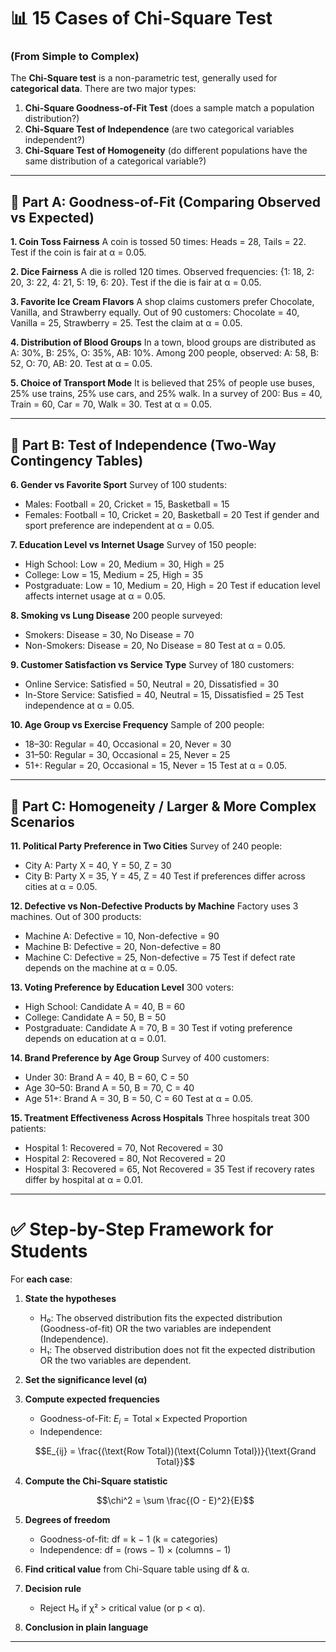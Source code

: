 # 📊 15 Cases of Chi-Square Test

### (From Simple to Complex)

The **Chi-Square test** is a non-parametric test, generally used for **categorical data**. There are two major types:

1. **Chi-Square Goodness-of-Fit Test** (does a sample match a population distribution?)
2. **Chi-Square Test of Independence** (are two categorical variables independent?)
3. **Chi-Square Test of Homogeneity** (do different populations have the same distribution of a categorical variable?)
---

## 🔹 Part A: Goodness-of-Fit (Comparing Observed vs Expected)

**1. Coin Toss Fairness**
A coin is tossed 50 times: Heads = 28, Tails = 22. Test if the coin is fair at α = 0.05.

**2. Dice Fairness**
A die is rolled 120 times. Observed frequencies: {1: 18, 2: 20, 3: 22, 4: 21, 5: 19, 6: 20}. Test if the die is fair at α = 0.05.

**3. Favorite Ice Cream Flavors**
A shop claims customers prefer Chocolate, Vanilla, and Strawberry equally. Out of 90 customers: Chocolate = 40, Vanilla = 25, Strawberry = 25. Test the claim at α = 0.05.

**4. Distribution of Blood Groups**
In a town, blood groups are distributed as A: 30%, B: 25%, O: 35%, AB: 10%. Among 200 people, observed: A: 58, B: 52, O: 70, AB: 20. Test at α = 0.05.

**5. Choice of Transport Mode**
It is believed that 25% of people use buses, 25% use trains, 25% use cars, and 25% walk. In a survey of 200: Bus = 40, Train = 60, Car = 70, Walk = 30. Test at α = 0.05.

---

## 🔹 Part B: Test of Independence (Two-Way Contingency Tables)

**6. Gender vs Favorite Sport**
Survey of 100 students:

* Males: Football = 20, Cricket = 15, Basketball = 15
* Females: Football = 10, Cricket = 20, Basketball = 20
  Test if gender and sport preference are independent at α = 0.05.

**7. Education Level vs Internet Usage**
Survey of 150 people:

* High School: Low = 20, Medium = 30, High = 25
* College: Low = 15, Medium = 25, High = 35
* Postgraduate: Low = 10, Medium = 20, High = 20
  Test if education level affects internet usage at α = 0.05.

**8. Smoking vs Lung Disease**
200 people surveyed:

* Smokers: Disease = 30, No Disease = 70
* Non-Smokers: Disease = 20, No Disease = 80
  Test at α = 0.05.

**9. Customer Satisfaction vs Service Type**
Survey of 180 customers:

* Online Service: Satisfied = 50, Neutral = 20, Dissatisfied = 30
* In-Store Service: Satisfied = 40, Neutral = 15, Dissatisfied = 25
  Test independence at α = 0.05.

**10. Age Group vs Exercise Frequency**
Sample of 200 people:

* 18–30: Regular = 40, Occasional = 20, Never = 30
* 31–50: Regular = 30, Occasional = 25, Never = 25
* 51+: Regular = 20, Occasional = 15, Never = 15
  Test at α = 0.05.

---

## 🔹 Part C: Homogeneity / Larger & More Complex Scenarios

**11. Political Party Preference in Two Cities**
Survey of 240 people:

* City A: Party X = 40, Y = 50, Z = 30
* City B: Party X = 35, Y = 45, Z = 40
  Test if preferences differ across cities at α = 0.05.

**12. Defective vs Non-Defective Products by Machine**
Factory uses 3 machines. Out of 300 products:

* Machine A: Defective = 10, Non-defective = 90
* Machine B: Defective = 20, Non-defective = 80
* Machine C: Defective = 25, Non-defective = 75
  Test if defect rate depends on the machine at α = 0.05.

**13. Voting Preference by Education Level**
300 voters:

* High School: Candidate A = 40, B = 60
* College: Candidate A = 50, B = 50
* Postgraduate: Candidate A = 70, B = 30
  Test if voting preference depends on education at α = 0.01.

**14. Brand Preference by Age Group**
Survey of 400 customers:

* Under 30: Brand A = 40, B = 60, C = 50
* Age 30–50: Brand A = 50, B = 70, C = 40
* Age 51+: Brand A = 30, B = 50, C = 60
  Test at α = 0.05.

**15. Treatment Effectiveness Across Hospitals**
Three hospitals treat 300 patients:

* Hospital 1: Recovered = 70, Not Recovered = 30
* Hospital 2: Recovered = 80, Not Recovered = 20
* Hospital 3: Recovered = 65, Not Recovered = 35
  Test if recovery rates differ by hospital at α = 0.01.

---

# ✅ Step-by-Step Framework for Students

For **each case**:

1. **State the hypotheses**

   * H₀: The observed distribution fits the expected distribution (Goodness-of-fit) OR the two variables are independent (Independence).
   * H₁: The observed distribution does not fit the expected distribution OR the two variables are dependent.

2. **Set the significance level (α)**

3. **Compute expected frequencies**

   * Goodness-of-Fit: $E_i = \text{Total} \times \text{Expected Proportion}$
   * Independence:

   $$E_{ij} = \frac{(\text{Row Total})(\text{Column Total})}{\text{Grand Total}}$$

4. **Compute the Chi-Square statistic**

   $$\chi^2 = \sum \frac{(O - E)^2}{E}$$

5. **Degrees of freedom**

   * Goodness-of-fit: df = k − 1 (k = categories)
   * Independence: df = (rows − 1) × (columns − 1)

6. **Find critical value** from Chi-Square table using df & α.

7. **Decision rule**

   * Reject H₀ if χ² > critical value (or p < α).

8. **Conclusion in plain language**

---

